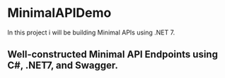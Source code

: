 # MinimalAPIDemo

In this project i will be building Minimal APIs using .NET 7.
## Well-constructed Minimal API Endpoints using C#, .NET7, and Swagger.
